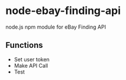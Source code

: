 node-ebay-finding-api
=====================

node.js npm module for eBay Finding API

## Functions
- Set user token
- Make API Call
- Test